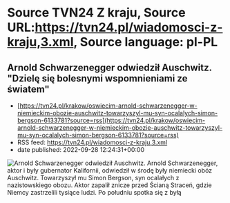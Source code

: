 # Source TVN24 Z kraju, Source URL:https://tvn24.pl/wiadomosci-z-kraju,3.xml, Source language: pl-PL

## Arnold Schwarzenegger odwiedził Auschwitz. "Dzielę się bolesnymi wspomnieniami ze światem"
 - [https://tvn24.pl/krakow/oswiecim-arnold-schwarzenegger-w-niemieckim-obozie-auschwitz-towarzyszyl-mu-syn-ocalalych-simon-bergson-6133781?source=rss](https://tvn24.pl/krakow/oswiecim-arnold-schwarzenegger-w-niemieckim-obozie-auschwitz-towarzyszyl-mu-syn-ocalalych-simon-bergson-6133781?source=rss)
 - RSS feed: https://tvn24.pl/wiadomosci-z-kraju,3.xml
 - date published: 2022-09-28 12:24:31+00:00

<img alt="Arnold Schwarzenegger odwiedził Auschwitz. " src="https://tvn24.pl/najnowsze/cdn-zdjecie-4nqw46-arnold-schwarzenegger-i-syn-ocalalych-z-auschwitz-simon-bergson-6133847/alternates/LANDSCAPE_1280" />
    Arnold Schwarzenegger, aktor i były gubernator Kalifornii, odwiedził w środę były niemiecki obóz Auschwitz. Towarzyszył mu Simon Bergson, syn ocalałych z nazistowskiego obozu. Aktor zapalił znicze przed Ścianą Straceń, gdzie Niemcy zastrzelili tysiące ludzi. Po południu spotka się z byłą

